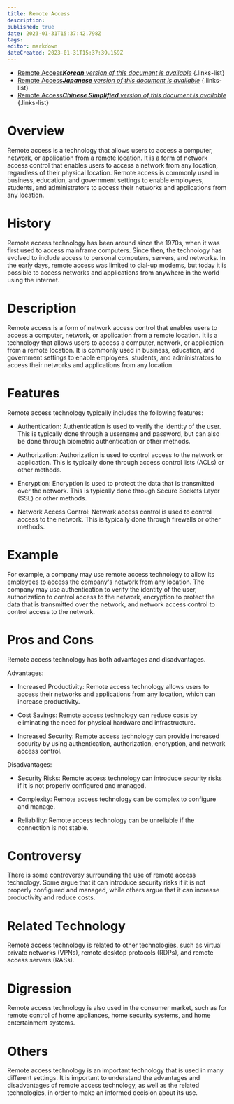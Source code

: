 ```yaml
---
title: Remote Access
description: 
published: true
date: 2023-01-31T15:37:42.798Z
tags: 
editor: markdown
dateCreated: 2023-01-31T15:37:39.159Z
---
```


- [Remote Access***Korean** version of this document is available*](/ko/Knowledge-base/Dictionary/remote-access)
{.links-list}
- [Remote Access***Japanese** version of this document is available*](/ja/Knowledge-base/Dictionary/remote-access)
{.links-list}
- [Remote Access***Chinese Simplified** version of this document is available*](/zh/Knowledge-base/Dictionary/remote-access)
{.links-list}


# Overview
Remote access is a technology that allows users to access a computer, network, or application from a remote location. It is a form of network access control that enables users to access a network from any location, regardless of their physical location. Remote access is commonly used in business, education, and government settings to enable employees, students, and administrators to access their networks and applications from any location.

# History
Remote access technology has been around since the 1970s, when it was first used to access mainframe computers. Since then, the technology has evolved to include access to personal computers, servers, and networks. In the early days, remote access was limited to dial-up modems, but today it is possible to access networks and applications from anywhere in the world using the internet.

# Description
Remote access is a form of network access control that enables users to access a computer, network, or application from a remote location. It is a technology that allows users to access a computer, network, or application from a remote location. It is commonly used in business, education, and government settings to enable employees, students, and administrators to access their networks and applications from any location.

# Features
Remote access technology typically includes the following features:

* Authentication: Authentication is used to verify the identity of the user. This is typically done through a username and password, but can also be done through biometric authentication or other methods.

* Authorization: Authorization is used to control access to the network or application. This is typically done through access control lists (ACLs) or other methods.

* Encryption: Encryption is used to protect the data that is transmitted over the network. This is typically done through Secure Sockets Layer (SSL) or other methods.

* Network Access Control: Network access control is used to control access to the network. This is typically done through firewalls or other methods.

# Example
For example, a company may use remote access technology to allow its employees to access the company's network from any location. The company may use authentication to verify the identity of the user, authorization to control access to the network, encryption to protect the data that is transmitted over the network, and network access control to control access to the network.

# Pros and Cons
Remote access technology has both advantages and disadvantages. 

Advantages:

* Increased Productivity: Remote access technology allows users to access their networks and applications from any location, which can increase productivity.

* Cost Savings: Remote access technology can reduce costs by eliminating the need for physical hardware and infrastructure.

* Increased Security: Remote access technology can provide increased security by using authentication, authorization, encryption, and network access control.

Disadvantages:

* Security Risks: Remote access technology can introduce security risks if it is not properly configured and managed.

* Complexity: Remote access technology can be complex to configure and manage.

* Reliability: Remote access technology can be unreliable if the connection is not stable.

# Controversy
There is some controversy surrounding the use of remote access technology. Some argue that it can introduce security risks if it is not properly configured and managed, while others argue that it can increase productivity and reduce costs.

# Related Technology
Remote access technology is related to other technologies, such as virtual private networks (VPNs), remote desktop protocols (RDPs), and remote access servers (RASs).

# Digression
Remote access technology is also used in the consumer market, such as for remote control of home appliances, home security systems, and home entertainment systems.

# Others
Remote access technology is an important technology that is used in many different settings. It is important to understand the advantages and disadvantages of remote access technology, as well as the related technologies, in order to make an informed decision about its use.